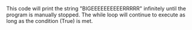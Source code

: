 This code will print the string "BIGEEEEEEEEEERRRRR" infinitely until the program is manually stopped. The while loop will continue to execute as long as the condition (True) is met.
